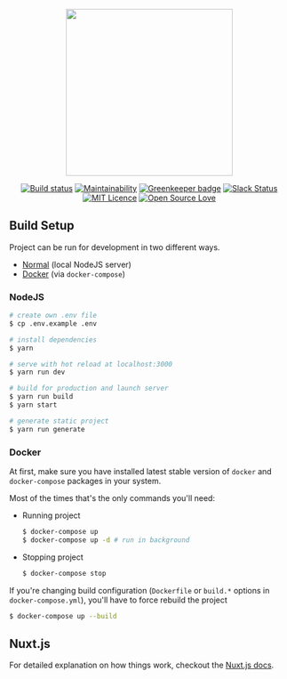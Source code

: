 <p align="center">
  <img width="300" height="300" src="https://raw.githubusercontent.com/knit-pk/homepage-nuxtjs/develop/static/favicon.ico">
</p>

<p align="center">
  <a href="https://travis-ci.org/knit-pk/homepage-nuxtjs"><img src="https://travis-ci.org/knit-pk/homepage-nuxtjs.svg?branch=develop" alt="Build status"></a>
  <a href="https://codeclimate.com/github/knit-pk/homepage-nuxtjs/maintainability"><img src="https://api.codeclimate.com/v1/badges/d820268b393178d9e7eb/maintainability" alt="Maintainability"></a>
  <a href="https://greenkeeper.io/"><img src="https://badges.greenkeeper.io/knit-pk/homepage-nuxtjs.svg" alt="Greenkeeper badge"></a>
  <a href="https://knitwebdevpk.herokuapp.com"><img src="https://knitwebdevpk.herokuapp.com/badge.svg" alt="Slack Status"></a>
  <a href="https://opensource.org/licenses/mit-license.php"><img src="https://badges.frapsoft.com/os/mit/mit.svg?v=103" alt="MIT Licence"></a>
  <a href="https://github.com/ellerbrock/open-source-badges/"><img src="https://badges.frapsoft.com/os/v1/open-source.svg?v=103" alt="Open Source Love"></a>
</p>

## Build Setup
Project can be run for development in two different ways.
- [Normal](#nodejs) (local NodeJS server)
- [Docker](#docker) (via `docker-compose`)

### NodeJS
```bash
# create own .env file
$ cp .env.example .env

# install dependencies
$ yarn

# serve with hot reload at localhost:3000
$ yarn run dev

# build for production and launch server
$ yarn run build
$ yarn start

# generate static project
$ yarn run generate
```

### Docker
At first, make sure you have installed latest stable version of `docker` and `docker-compose` packages in your system.

Most of the times that's the only commands you'll need:

- Running project
  ```bash
  $ docker-compose up
  $ docker-compose up -d # run in background
  ```
- Stopping project
  ```bash
  $ docker-compose stop
  ```
If you're changing build configuration (`Dockerfile` or `build.*` options in `docker-compose.yml`), you'll have to force rebuild the project

  ```bash
  $ docker-compose up --build
  ```

## Nuxt.js

For detailed explanation on how things work, checkout the [Nuxt.js docs](https://github.com/nuxt/nuxt.js).
